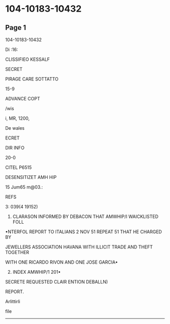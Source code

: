 # 104-10183-10432

## Page 1

104-10183-10432

Di :16:

CLISSIFIEO KESSALF

SECRET

PIRAGE CARE SOTTATTO

15-9

ADVANCE COPT

/wis

i, MR, 1200,

De wales

ECRET

DIR INFO

20-0

CITEL P6515

DESENSITIZET AMH HIP

15 Jum65 m@03.:

REFS

3: 039(4 19152)

1. CLARASON INFORMED BY DEBACON THAT AMWHIP/I WAICKLISTED FOLL

•NTERFOL REPORT TO ITALIANS 2 NOV 51 REPEAT 51 THAT HE CHARGED BY

JEWELLERS ASSOCIATION HAVANA WITH ILLICIT TRADE AND THEFT TOGETHER

WITH ONE RICARDO RIVON AND ONE JOSE GARCIA•

2. INDEX AMWHIP/1 201•

SECRETE REQUESTED CLAIR ENTION DEBALLN)

REPORT.

Arlittirli

file

---

